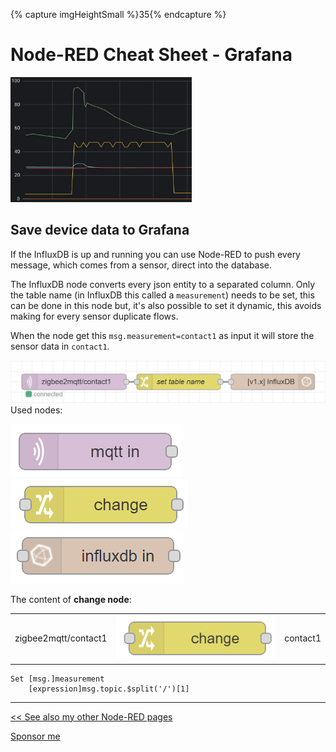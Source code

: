 {% capture imgHeightSmall %}35{% endcapture %}
# Node-RED Cheat Sheet - Grafana

<img src="../esphome/orcon_images/grafana_shower_humidity.jpg" height="200px">

## Save device data to Grafana
If the InfluxDB is up and running you can use Node-RED to push every message, which comes from a sensor, direct into the database.

The InfluxDB node converts every json entity to a separated column.
Only the table name (in InfluxDB this called a `measurement`) needs to be set, this can be done in this node but, it's also possible to set it dynamic, this avoids making for every sensor duplicate flows. 

When the node get this `msg.measurement=contact1` as input it will store the sensor data in `contact1`.

![Save device data to InfluxDB](images/save_to_grafana.png)
Used nodes:

<img src="images/nodes/node_mqtt_in.png" height="{{imgHeightSmall}}px">
<img src="images/nodes/node_change.png" height="{{imgHeightSmall}}px">
<img src="images/nodes/node_influxdb_in.png" height="{{imgHeightSmall}}px">

The content of **change node**:

<div class="nodered">

|                      |                                                                   |          |
|:---------------------|-------------------------------------------------------------------|---------:|
| zigbee2mqtt/contact1 | <img src="images/nodes/node_change.png" height="{{imgHeight}}px"> | contact1 |

</div>

```
Set [msg.]measurement
    [expression]msg.topic.$split('/')[1]
```



---
[<< See also my other Node-RED pages](index)

[Sponsor me](../sponsor_me)
